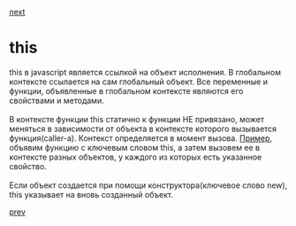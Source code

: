 <a href="03.md">next</a>

<h1>this</h1>

<div>
this в javascript является ссылкой на объект исполнения. В глобальном контексте ссылается на сам глобальный объект.
Все переменные и функции, объявленные в глобальном контексте являются его свойствами и методами.
</div>

<br/>

<div>
В контексте функции this статично к функции НЕ привязано, может меняться в зависимости от объекта
в контексте которого вызывается функция(caller-а). Контекст определяется в момент вызова.
<a href="https://codepen.io/paawel/pen/NyaOzV?editors=0012">Пример</a>,
объявим функцию с ключевым словом this, а затем вызовем ее в контексте разных объектов,
у каждого из которых есть указанное свойство.
</div>

<br/>

<div>
Если объект создается при помощи конструктора(ключевое слово new), this указывает на вновь созданный объект.
</div>

<a href="01.md">prev</a>